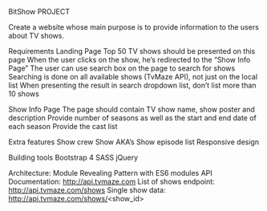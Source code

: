 BitShow PROJECT

Create a website whose main purpose is to provide information to the users about TV shows.

Requirements 
Landing Page
Top 50 TV shows should be presented on this page
When the user clicks on the show, he’s redirected to the “Show Info Page”
The user can use search box on the page to search for shows
Searching is done on all available shows (TvMaze API), not just on the local list
When presenting the result in search dropdown list, don’t list more than 10 shows

Show Info Page
The page should contain TV show name, show poster and description
Provide number of seasons as well as the start and end date of each season
Provide the cast list

Extra features
Show crew
Show AKA’s
Show episode list
Responsive design

Building tools
	Bootstrap 4
	SASS
	jQuery

Architecture:
	Module Revealing Pattern with ES6 modules
API
Documentation: http://api.tvmaze.com
List of shows endpoint: http://api.tvmaze.com/shows
Single show data: http://api.tvmaze.com/shows/<show_id>
